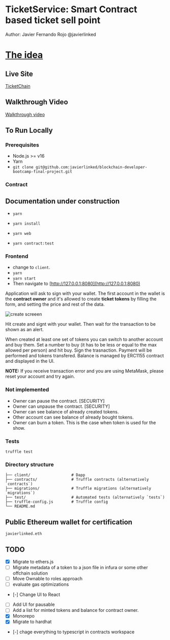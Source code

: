 # TicketService: Smart Contract based ticket sell point

Author: Javier Fernando Rojo @javierlinked


# [The idea](./idea.md)

## Live Site

[TicketChain](https://javierlinked-consensys.vercel.app/)


## Walkthrough Video

[Walkthrough video](https://www.loom.com/share/876847b0e0ee43a9a0fff76a269703c1?sharedAppSource=personal_library)


## To Run Locally

### Prerequisites

- Node.js >= v16
- Yarn
- `git clone git@github.com:javierlinked/blockchain-developer-bootcamp-final-project.git`


### Contract

## Documentation under construction 


- `yarn`
- `yarn install`
- `yarn web`

- `yarn contract:test`

### Frontend
- change to `client`.
- `yarn`
- `yarn start`
- Then navigate to [http://127.0.0.1:8080](http://127.0.0.1:8080)

Application will ask to sign with your wallet.
The first account in the wallet is the **contract owner** and it's allowed to create **ticket tokens** by filling the form, and setting the price and rest of the data.

![create screeen](./create.png)

Hit create and signt with your wallet. Then wait for the transaction to be shown as an alert.

When created at least one set of tokens you can switch to another account and buy them.
Set a number to buy (it has to be less or equal to the max allowed per person) and hit buy. 
Sign the trasnaction. Payment will be performed and tokens transfered.
Balance is managed by ERC1155 contract and displayed in the UI.


**NOTE:** If you receive transaction error and you are using MetaMask, please reset your account and try again.


### Not implemented

- Owner can pause the contract. [SECURITY]
- Owner can unpause the contract. [SECURITY]
- Owner can see balance of already created tokens.
- Other account can see balance of already bought tokens.
- Owner can burn a token. This is the case when token is used for the show.


### Tests

```
truffle test
```


### Directory structure

```
├── client/                  # Dapp
├── contracts/               # Truffle contracts (alternatively `contracts`)
├── migrations/              # Truffle migrations (alternatively `migrations`)
├── test/                    # Automated tests (alternatively `tests`)
├── truffle-config.js        # Truffle config
└── README.md

```


## Public Ethereum wallet for certification

`javierlinked.eth`


## TODO

- [x] Migrate to ethers.js
- [ ] Migrate metadata of a token to a json file in infura or some other offchain solution
- [ ] Move Ownable to roles approach
- [ ] evaluate gas optimizations
- [-] Change UI to React
- [ ] Add UI for pausable
- [ ] Add a list for minted tokens and balance for contract owner.
- [x] Monorepo
- [x] Migrate to hardhat
- [-] chage everything to typescript in contracts workspace
